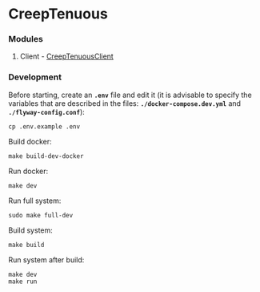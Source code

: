 # CreepTenuous

### Modules
1) Client - [CreepTenuousClient](https://github.com/Zer0S2m/CreepTenuousClient)

### Development
Before starting, create an **`.env`** file and edit it (it is advisable to specify the variables that are described in the files: **`./docker-compose.dev.yml`** and **`./flyway-config.conf`**):
```shell
cp .env.example .env
```

Build docker:
```shell
make build-dev-docker
```

Run docker:
```shell
make dev
```

Run full system:
```shell
sudo make full-dev
```

Build system:
```shell
make build
```

Run system after build:
```shell
make dev
make run
```
